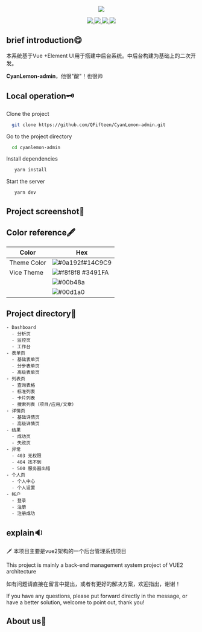 <p align="center">
      <a href="#">
    	<img src="https://s2.loli.net/2022/05/24/pACTVQNLW6XvhEb.png">
    </a>
</p>

<p align="center">
    <a href="#">
    	<img src="https://img.shields.io/badge/Vue-2.6.14-%2342b983">
    </a>
    <a href="#">
    	<img src="https://img.shields.io/badge/Ant%20Design%20Vue-1.7.8-%231890ff">
    </a>
        <a href="#">
    	<img src="https://img.shields.io/badge/axios-0.26.1-red">
    </a>
        <a href="#">
    	<img src="https://img.shields.io/badge/build-preview-orange">
    </a>
</p>



## brief introduction:yum: 

本系统基于Vue +Element UI用于搭建中后台系统。中后台构建为基础上的二次开发。

**CyanLemon-admin**，他很"酸"！也很帅



## Local operation:old_key: 

Clone the project

```bash
  git clone https://github.com/QFifteen/CyanLemon-admin.git
```

Go to the project directory

```bash
  cd cyanlemon-admin
```

Install dependencies

```bash
   yarn install
```

Start the server

```bash
   yarn dev
```





##  Project screenshot:small_blue_diamond:





## Color reference:fountain_pen: 

| Color       | Hex                                                          |
| ----------- | ------------------------------------------------------------ |
| Theme Color | ![#0a192f](https://via.placeholder.com/10/0a192f?text=+)\#14C9C9 |
| Vice Theme  | ![#f8f8f8](https://via.placeholder.com/10/f8f8f8?text=+) \#3491FA |
|             | ![#00b48a](https://via.placeholder.com/10/00b48a?text=+)     |
|             | ![#00d1a0](https://via.placeholder.com/10/00b48a?text=+)     |



## Project directory:file_folder: 

```
- Dashboard
  - 分析页
  - 监控页
  - 工作台
- 表单页
  - 基础表单页
  - 分步表单页
  - 高级表单页
- 列表页
  - 查询表格
  - 标准列表
  - 卡片列表
  - 搜索列表（项目/应用/文章）
- 详情页
  - 基础详情页
  - 高级详情页
- 结果
  - 成功页
  - 失败页
- 异常
  - 403 无权限
  - 404 找不到
  - 500 服务器出错
- 个人页
  - 个人中心
  - 个人设置
- 帐户
  - 登录
  - 注册
  - 注册成功
```



## explain:sound: 

:dagger: 本项目主要是vue2架构的一个后台管理系统项目

This project is mainly a back-end management system project of VUE2 architecture

如有问题请直接在留言中提出，或者有更好的解决方案，欢迎指出，谢谢！

If you have any questions, please put forward directly in the message, or have a better solution, welcome to point out, thank you!





## About us🚀 









